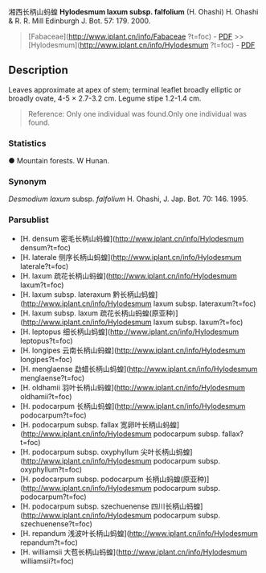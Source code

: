 湘西长柄山蚂蝗 **Hylodesmum laxum subsp. falfolium** (H. Ohashi) H. Ohashi & R. R. Mill Edinburgh J. Bot. 57: 179. 2000.

> [Fabaceae](http://www.iplant.cn/info/Fabaceae ?t=foc) - [PDF](http://iplant.cn/foc/pdf/Fabaceae.pdf) >> [Hylodesmum](http://www.iplant.cn/info/Hylodesmum ?t=foc) - [PDF](http://www.iplant.cn/foc/pdf/Hylodesmum.pdf)

## Description

Leaves approximate at apex of stem; terminal leaflet broadly elliptic or broadly ovate, 4-5 × 2.7-3.2 cm. Legume stipe 1.2-1.4 cm.

> Reference: 
> Only one individual was found.Only one individual was found.

### Statistics
● Mountain forests. W Hunan.

### Synonym
*Desmodium laxum* subsp. *falfolium* H. Ohashi, J. Jap. Bot. 70: 146. 1995.

### Parsublist

* [H.  densum  密毛长柄山蚂蝗](http://www.iplant.cn/info/Hylodesmum densum?t=foc)
* [H.  laterale  侧序长柄山蚂蝗](http://www.iplant.cn/info/Hylodesmum laterale?t=foc)
* [H.  laxum  疏花长柄山蚂蝗](http://www.iplant.cn/info/Hylodesmum laxum?t=foc)
* [H.  laxum subsp. lateraxum  黔长柄山蚂蝗](http://www.iplant.cn/info/Hylodesmum laxum subsp. lateraxum?t=foc)
* [H.  laxum subsp. laxum  疏花长柄山蚂蝗(原亚种)](http://www.iplant.cn/info/Hylodesmum laxum subsp. laxum?t=foc)
* [H.  leptopus  细长柄山蚂蝗](http://www.iplant.cn/info/Hylodesmum leptopus?t=foc)
* [H.  longipes  云南长柄山蚂蝗](http://www.iplant.cn/info/Hylodesmum longipes?t=foc)
* [H.  menglaense  勐蜡长柄山蚂蝗](http://www.iplant.cn/info/Hylodesmum menglaense?t=foc)
* [H.  oldhamii  羽叶长柄山蚂蝗](http://www.iplant.cn/info/Hylodesmum oldhamii?t=foc)
* [H.  podocarpum  长柄山蚂蝗](http://www.iplant.cn/info/Hylodesmum podocarpum?t=foc)
* [H.  podocarpum subsp. fallax  宽卵叶长柄山蚂蝗](http://www.iplant.cn/info/Hylodesmum podocarpum subsp. fallax?t=foc)
* [H.  podocarpum subsp. oxyphyllum  尖叶长柄山蚂蝗](http://www.iplant.cn/info/Hylodesmum podocarpum subsp. oxyphyllum?t=foc)
* [H.  podocarpum subsp. podocarpum  长柄山蚂蝗(原亚种)](http://www.iplant.cn/info/Hylodesmum podocarpum subsp. podocarpum?t=foc)
* [H.  podocarpum subsp. szechuenense  四川长柄山蚂蝗](http://www.iplant.cn/info/Hylodesmum podocarpum subsp. szechuenense?t=foc)
* [H.  repandum  浅波叶长柄山蚂蝗](http://www.iplant.cn/info/Hylodesmum repandum?t=foc)
* [H.  williamsii  大苞长柄山蚂蝗](http://www.iplant.cn/info/Hylodesmum williamsii?t=foc)
